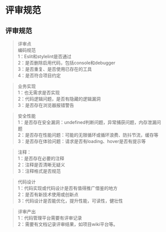 # 评审规范

## 评审规范

> 评审点  
编码规范  
1：Eslit和stylelint是否通过  
2：是否删除启用代码，包括console和debugger  
3：是否重复、是否使用已存在的工具  
4：是否符合项目约定  

> 业务实现  
1：也无需求是否实现  
2：代码逻辑问题，是否有隐藏的逻辑漏洞  
3：是否存在浏览器报错警告  

> 安全性能  
1：是否存在安全漏洞：undefined判断问题，异常捕获问题，内存泄漏问题  
2：是否存在性能问题：可能的无限循环或循环浪费、防抖节流，缓存等  
3：是否存在体验问题：请求是否有loading、hover是否有提示等  

> 注释：  
1：是否存在必要的注释  
2：注释是否清晰无疑义  
3：注释格式是否规范  

> 代码设计  
1：代码实现或代码设计是否有值得推广借鉴的地方  
2：是否有新技术使用或创新点  
3：代码设计是否能优化，提升性能，可读性，健壮性  

> 评审产出  
1：代码管理平台需要有评审记录  
2：需要有文档记录评审结果，如项目wiki平台等。  

